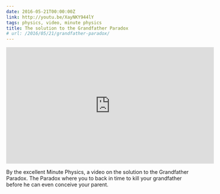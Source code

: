 ```yaml
---
date: 2016-05-21T00:00:00Z
link: http://youtu.be/XayNKY944lY
tags: physics, video, minute physics
title: The solution to the Grandfather Paradox
# url: /2016/05/21/grandfather-paradox/
---
```


<div class="video">
<iframe width="560" height="315" src="https://www.youtube.com/embed/XayNKY944lY" frameborder="0" allowfullscreen></iframe>
</div>  

By the excellent Minute Physics, a video on the solution to the Grandfather Paradox. The Paradox where you to back in time to kill your grandfather before he can even conceive your parent. 